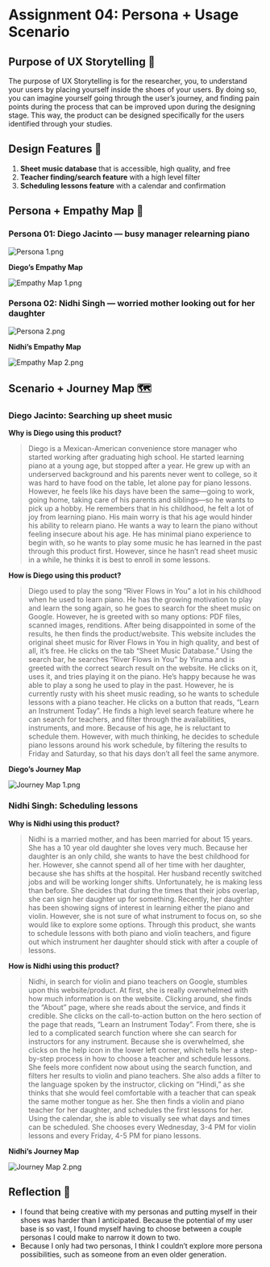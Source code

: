 # Assignment 04: Persona + Usage Scenario

## Purpose of UX Storytelling 📖

The purpose of UX Storytelling is for the researcher, you, to understand your users by placing yourself inside the shoes of your users. By doing so, you can imagine yourself going through the user’s journey, and finding pain points during the process that can be improved upon during the designing stage. This way, the product can be designed specifically for the users identified through your studies.

## Design Features 🎨

1. **Sheet music database** that is accessible, high quality, and free
2. **Teacher finding/search feature** with a high level filter
3. **Scheduling lessons feature** with a calendar and confirmation

## Persona + Empathy Map 👤

### Persona 01: Diego Jacinto — busy manager relearning piano

![Persona 1.png](https://i.imgur.com/k5k9sYE.png)

**Diego’s Empathy Map**

![Empathy Map 1.png](https://i.imgur.com/0zd8DWa.png)

### Persona 02: Nidhi Singh — worried mother looking out for her daughter

![Persona 2.png](https://i.imgur.com/dfsmM69.png)

**Nidhi’s Empathy Map**

![Empathy Map 2.png](https://i.imgur.com/jIlD7WJ.png)

## Scenario + Journey Map 🗺

### Diego Jacinto: Searching up sheet music

**Why is Diego using this product?**

> Diego is a Mexican-American convenience store manager who started working after graduating high school. He started learning piano at a young age, but stopped after a year. He grew up with an underserved background and his parents never went to college, so it was hard to have food on the table, let alone pay for piano lessons. However, he feels like his days have been the same—going to work, going home, taking care of his parents and siblings—so he wants to pick up a hobby. He remembers that in his childhood, he felt a lot of joy from learning piano. His main worry is that his age would hinder his ability to relearn piano. He wants a way to learn the piano without feeling insecure about his age. He has minimal piano experience to begin with, so he wants to play some music he has learned in the past through this product first. However, since he hasn’t read sheet music in a while, he thinks it is best to enroll in some lessons.
> 

**How is Diego using this product?**

> Diego used to play the song “River Flows in You” a lot in his childhood when he used to learn piano. He has the growing motivation to play and learn the song again, so he goes to search for the sheet music on Google. However, he is greeted with so many options: PDF files, scanned images, renditions. After being disappointed in some of the results, he then finds the product/website. This website includes the original sheet music for River Flows in You in high quality, and best of all, it’s free. He clicks on the tab “Sheet Music Database.” Using the search bar, he searches “River Flows in You” by Yiruma and is greeted with the correct search result on the website. He clicks on it, uses it, and tries playing it on the piano. He’s happy because he was able to play a song he used to play in the past. However, he is currently rusty with his sheet music reading, so he wants to schedule lessons with a piano teacher. He clicks on a button that reads, “Learn an Instrument Today”. He finds a high level search feature where he can search for teachers, and filter through the availabilities, instruments, and more. Because of his age, he is reluctant to schedule them. However, with much thinking, he decides to schedule piano lessons around his work schedule, by filtering the results to Friday and Saturday, so that his days don’t all feel the same anymore.
> 

**Diego’s Journey Map**

![Journey Map 1.png](https://i.imgur.com/Y9DUN9x.png)

### Nidhi Singh: Scheduling lessons

**Why is Nidhi using this product?**

> Nidhi is a married mother, and has been married for about 15 years. She has a 10 year old daughter she loves very much. Because her daughter is an only child, she wants to have the best childhood for her. However, she cannot spend all of her time with her daughter, because she has shifts at the hospital. Her husband recently switched jobs and will be working longer shifts. Unfortunately, he is making less than before. She decides that during the times that their jobs overlap, she can sign her daughter up for something. Recently, her daughter has been showing signs of interest in learning either the piano and violin. However, she is not sure of what instrument to focus on, so she would like to explore some options. Through this product, she wants to schedule lessons with both piano and violin teachers, and figure out which instrument her daughter should stick with after a couple of lessons.
> 

**How is Nidhi using this product?**

> Nidhi, in search for violin and piano teachers on Google, stumbles upon this website/product. At first, she is really overwhelmed with how much information is on the website. Clicking around, she finds the “About” page, where she reads about the service, and finds it credible. She clicks on the call-to-action button on the hero section of the page that reads, “Learn an Instrument Today”. From there, she is led to a complicated search function where she can search for instructors for any instrument. Because she is overwhelmed, she clicks on the help icon in the lower left corner, which tells her a step-by-step process in how to choose a teacher and schedule lessons. She feels more confident now about using the search function, and filters her results to violin and piano teachers. She also adds a filter to the language spoken by the instructor, clicking on “Hindi,” as she thinks that she would feel comfortable with a teacher that can speak the same mother tongue as her. She then finds a violin and piano teacher for her daughter, and schedules the first lessons for her. Using the calendar, she is able to visually see what days and times can be scheduled. She chooses every Wednesday, 3-4 PM for violin lessons and every Friday, 4-5 PM for piano lessons.
> 

**Nidhi’s Journey Map**

![Journey Map 2.png](https://i.imgur.com/cufgj1o.png)

## Reflection 💭

- I found that being creative with my personas and putting myself in their shoes was harder than I anticipated. Because the potential of my user base is so vast, I found myself having to choose between a couple personas I could make to narrow it down to two.
- Because I only had two personas, I think I couldn’t explore more persona possibilities, such as someone from an even older generation.
